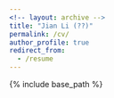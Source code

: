 ```yaml
---
<!-- layout: archive -->
title: "Jian Li (??)"
permalink: /cv/
author_profile: true
redirect_from:
  - /resume
---
```


{% include base_path %}

<!-- [Click to View My Up-to-date Curriculum Vitae [PDF]](http://lantaoyu.github.io/files/lantaoyu_cv.pdf) -->

<!-- <embed src="http://lantaoyu.com/files/lantaoyu_cv.pdf" width="650" height="1800" type='application/pdf'> -->
